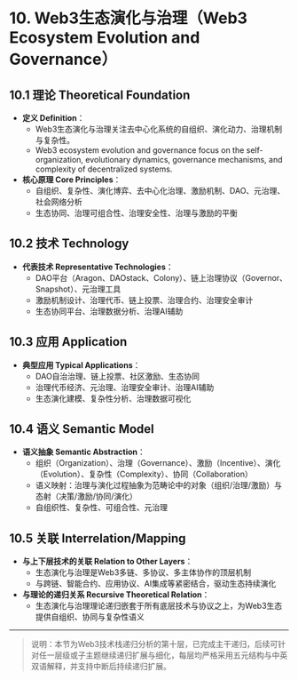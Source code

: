 # 10. Web3生态演化与治理（Web3 Ecosystem Evolution and Governance）

## 10.1 理论 Theoretical Foundation

- **定义 Definition**：
  - Web3生态演化与治理关注去中心化系统的自组织、演化动力、治理机制与复杂性。
  - Web3 ecosystem evolution and governance focus on the self-organization, evolutionary dynamics, governance mechanisms, and complexity of decentralized systems.
- **核心原理 Core Principles**：
  - 自组织、复杂性、演化博弈、去中心化治理、激励机制、DAO、元治理、社会网络分析
  - 生态协同、治理可组合性、治理安全性、治理与激励的平衡

## 10.2 技术 Technology

- **代表技术 Representative Technologies**：
  - DAO平台（Aragon、DAOstack、Colony）、链上治理协议（Governor、Snapshot）、元治理工具
  - 激励机制设计、治理代币、链上投票、治理合约、治理安全审计
  - 生态协同平台、治理数据分析、治理AI辅助

## 10.3 应用 Application

- **典型应用 Typical Applications**：
  - DAO自治治理、链上投票、社区激励、生态协同
  - 治理代币经济、元治理、治理安全审计、治理AI辅助
  - 生态演化建模、复杂性分析、治理数据可视化

## 10.4 语义 Semantic Model

- **语义抽象 Semantic Abstraction**：
  - 组织（Organization）、治理（Governance）、激励（Incentive）、演化（Evolution）、复杂性（Complexity）、协同（Collaboration）
  - 语义映射：治理与演化过程抽象为范畴论中的对象（组织/治理/激励）与态射（决策/激励/协同/演化）
  - 自组织性、复杂性、可组合性、元治理

## 10.5 关联 Interrelation/Mapping

- **与上下层技术的关联 Relation to Other Layers**：
  - 生态演化与治理是Web3多链、多协议、多主体协作的顶层机制
  - 与跨链、智能合约、应用协议、AI集成等紧密结合，驱动生态持续演化
- **与理论的递归关系 Recursive Theoretical Relation**：
  - 生态演化与治理理论递归嵌套于所有底层技术与协议之上，为Web3生态提供自组织、协同与复杂性语义

---

> 说明：本节为Web3技术栈递归分析的第十层，已完成主干递归，后续可针对任一层级或子主题继续递归扩展与细化，每层均严格采用五元结构与中英双语解释，并支持中断后持续递归扩展。
